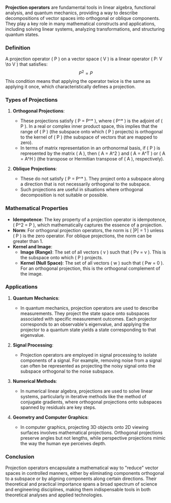 **Projection operators** are fundamental tools in linear algebra, functional analysis, and quantum mechanics, providing a way to describe decompositions of vector spaces into orthogonal or oblique components. They play a key role in many mathematical constructs and applications, including solving linear systems, analyzing transformations, and structuring quantum states.

### Definition

A projection operator \( P \) on a vector space \( V \) is a linear operator \( P: V \to V \) that satisfies:
$$ P^2 = P $$
This condition means that applying the operator twice is the same as applying it once, which characteristically defines a projection.

### Types of Projections

1. **Orthogonal Projections**:
    - These projections satisfy \( P = P^* \), where \( P^* \) is the adjoint of \( P \). In a real or complex inner product space, this implies that the range of \( P \) (the subspace onto which \( P \) projects) is orthogonal to the kernel of \( P \) (the subspace of vectors that are mapped to zero).
    - In terms of matrix representation in an orthonormal basis, if \( P \) is represented by the matrix \( A \), then \( A = A^2 \) and \( A = A^T \) or \( A = A^H \) (the transpose or Hermitian transpose of \( A \), respectively).

2. **Oblique Projections**:
    - These do not satisfy \( P = P^* \). They project onto a subspace along a direction that is not necessarily orthogonal to the subspace.
    - Such projections are useful in situations where orthogonal decomposition is not suitable or possible.

### Mathematical Properties

- **Idempotence**: The key property of a projection operator is idempotence, \( P^2 = P \), which mathematically captures the essence of a projection.
- **Norm**: For orthogonal projection operators, the norm is \( \|P\| = 1 \) unless \( P \) is the zero operator. For oblique projections, the norm can be greater than 1.
- **Kernel and Image**:
    - **Image (Range)**: The set of all vectors \( v \) such that \( Pv = v \). This is the subspace onto which \( P \) projects.
    - **Kernel (Null Space)**: The set of all vectors \( w \) such that \( Pw = 0 \). For an orthogonal projection, this is the orthogonal complement of the image.

### Applications

1. **Quantum Mechanics**:
    - In quantum mechanics, projection operators are used to describe measurements. They project the state space onto subspaces associated with specific measurement outcomes. Each projector corresponds to an observable's eigenvalue, and applying the projector to a quantum state yields a state corresponding to that eigenvalue.

2. **Signal Processing**:
    - Projection operators are employed in signal processing to isolate components of a signal. For example, removing noise from a signal can often be represented as projecting the noisy signal onto the subspace orthogonal to the noise subspace.

3. **Numerical Methods**:
    - In numerical linear algebra, projections are used to solve linear systems, particularly in iterative methods like the method of conjugate gradients, where orthogonal projections onto subspaces spanned by residuals are key steps.

4. **Geometry and Computer Graphics**:
    - In computer graphics, projecting 3D objects onto 2D viewing surfaces involves mathematical projections. Orthogonal projections preserve angles but not lengths, while perspective projections mimic the way the human eye perceives depth.

### Conclusion

Projection operators encapsulate a mathematical way to "reduce" vector spaces in controlled manners, either by eliminating components orthogonal to a subspace or by aligning components along certain directions. Their theoretical and practical importance spans a broad spectrum of science and engineering disciplines, making them indispensable tools in both theoretical analyses and applied technologies.